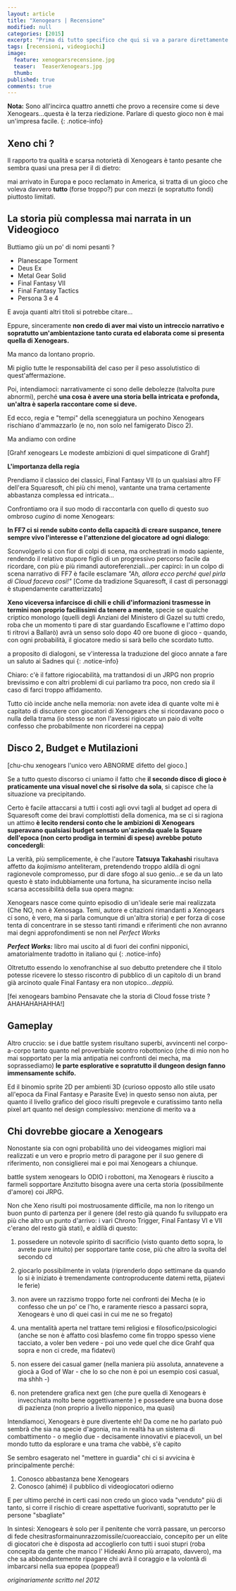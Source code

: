 ```yaml
---
layout: article
title: "Xenogears | Recensione"
modified: null
categories: [2015]
excerpt: "Prima di tutto specifico che qui si va a parare direttamente nella Serie A del..."
tags: [recensioni, videogiochi]
image: 
  feature: xenogearsrecensione.jpg
  teaser:  TeaserXenogears.jpg
  thumb: 
published: true
comments: true
---
```


**Nota:** Sono all'incirca quattro annetti che provo a recensire come si deve Xenogears...questa è la terza riedizione. Parlare di questo gioco non è mai un'impresa facile.
{: .notice-info}

## Xeno chi ?

Il rapporto tra qualità e scarsa notorietà di Xenogears è tanto pesante che sembra quasi una presa per il di dietro: 

mai arrivato in Europa e poco reclamato in America, si tratta di un gioco che voleva davvero **tutto** (forse troppo?) pur con mezzi (e sopratutto fondi) piuttosto limitati. 

## La storia più complessa mai narrata in un Videogioco

Buttiamo giù un po' di nomi pesanti ?

- Planescape Torment
- Deus Ex
- Metal Gear Solid
- Final Fantasy VII
- Final Fantasy Tactics
- Persona 3 e 4

E avoja quanti altri titoli si potrebbe citare...

Eppure, sinceramente **non credo di aver mai visto un intreccio narrativo e sopratutto un'ambientazione tanto curata ed elaborata come si presenta quella di Xenogears.** 

Ma manco da lontano proprio. 

Mi piglio tutte le responsabilità del caso per il peso assolutistico di quest'affermazione.

Poi, intendiamoci: narrativamente ci sono delle debolezze (talvolta pure abnormi), perché **una cosa è avere una storia bella intricata e profonda, un'altra è saperla raccontare come si deve.** 

Ed ecco, regia e "tempi" della sceneggiatura un pochino Xenogears rischiano d'ammazzarlo (e no, non solo nel famigerato Disco 2).

Ma andiamo con ordine

[Grahf xenogears
Le modeste ambizioni di quel simpaticone di Grahf]

**L'importanza della regia**

Prendiamo il classico dei classici, Final Fantasy VII (o un qualsiasi altro FF dell'era Squaresoft, chi più chi meno), vantante una trama certamente abbastanza complessa ed intricata...

Confrontiamo ora il suo modo di raccontarla con quello di questo suo ombroso _cugino_ di nome Xenogears:

**In FF7 ci si rende subito conto della capacità di creare suspance, tenere sempre vivo l'interesse e l'attenzione del giocatore ad ogni dialogo**:

Sconvolgerlo sì con fior di colpi di scena, ma orchestrati in modo sapiente, rendendo il relativo stupore figlio di un progressivo percorso facile da ricordare, con più e più rimandi autoreferenziali...per capirci: in un colpo di scena narrativo di FF7 è facile esclamare _"Ah, allora ecco perché quel pirla di Cloud faceva così!"_ 
[Come da tradizione Squaresoft, il cast di personaggi è stupendamente caratterizzato]

**Xeno viceversa infarcisce di chili e chili d'informazioni trasmesse in termini non proprio facilissimi da tenere a mente**, specie se qualche criptico monologo (quelli degli Anziani del Ministero di Gazel su tutti credo, roba che un momento ti pare di star guardando Escaflowne e l'attimo dopo ti ritrovi a Ballarò) avrà un senso solo dopo 40 ore buone di gioco - quando, con ogni probabilità, il giocatore medio si sarà bello che scordato tutto.

a proposito di dialogoni, se v'interessa la traduzione del gioco annate a fare un saluto ai Sadnes qui {: .notice-info}

Chiaro: c'è il fattore rigiocabilità, ma trattandosi di un JRPG non proprio brevissimo e con altri problemi di cui parliamo tra poco, non credo sia il caso di farci troppo affidamento.

Tutto ciò incide anche nella memoria: non avete idea di quante volte mi è capitato di discutere con giocatori di Xenogears che si ricordavano poco o nulla della trama (io stesso se non l'avessi rigiocato un paio di volte confesso che probabilmente non ricorderei na ceppa)

## Disco 2, Budget e Mutilazioni

[chu-chu xenogears
l'unico vero ABNORME difetto del gioco.]

Se a tutto questo discorso ci uniamo il fatto che **il secondo disco di gioco è praticamente una visual novel che si risolve da sola**, si capisce che la situazione va precipitando.

Certo è facile attaccarsi a tutti i costi agli ovvi tagli al budget ad opera di Squaresoft come dei bravi complottisti della domenica, ma se ci si ragiona un attimo **è lecito rendersi conto che le ambizioni di Xenogears superavano qualsiasi budget sensato un'azienda quale la Square dell'epoca (non certo prodiga in termini di spese) avrebbe potuto concedergli**:

La verità, più semplicemente, è che l'autore **Tatsuya Takahashi** risultava affetto da _kojimismo_ anteliteram, pretendendo troppo aldilà di ogni ragionevole compromesso, pur di dare sfogo al suo genio...e se da un lato questo è stato indubbiamente una fortuna, ha sicuramente inciso nella scarsa accessibilità della sua opera magna:

Xenogears nasce come quinto episodio di un'ideale serie mai realizzata (Che NO, non è Xenosaga. Temi, autore e citazioni rimandanti a Xenogears ci sono, è vero, ma si parla comunque di un'altra storia) e per forza di cose tenta di concentrare in se stesso tanti rimandi e riferimenti che non avranno mai degni approfondimenti se non nel _Perfect Works_ 

_**Perfect Works:**_ libro mai uscito al di fuori dei confini nipponici, amatorialmente tradotto in italiano qui {: .notice-info}


Oltretutto essendo lo xenofranchise al suo debutto pretendere che il titolo potesse ricevere lo stesso riscontro di pubblico di un capitolo di un brand già arcinoto quale Final Fantasy era non utopico..._deppiù._

[fei xenogears bambino
Pensavate che 
la storia di Cloud fosse triste ? 
AHAHAHAHAHHA!]

## Gameplay

Altro cruccio: se i due battle system risultano superbi, avvincenti nel corpo-a-corpo tanto quanto nel proverbiale scontro robottonico (che di mio non ho mai sopportato per la mia antipatia nei confronti dei mecha, ma soprassediamo) **le parte esplorative e sopratutto il dungeon design fanno immensamente schifo.**

Ed il binomio sprite 2D per ambienti 3D (curioso opposto allo stile usato all'epoca da Final Fantasy e Parasite Eve) in questo senso non aiuta, per quanto il livello grafico del gioco risulti pregevole e curatissimo tanto nella pixel art quanto nel design complessivo: menzione di merito va a 

## Chi dovrebbe giocare a Xenogears

Nonostante sia con ogni probabilità uno dei videogames migliori mai realizzati e un vero e proprio metro di paragone per il suo genere di riferimento, non consiglierei mai e poi mai Xenogears a chiunque.

battle system xenogears
Io ODIO i robottoni, ma Xenogears è riuscito a farmeli sopportare
Anzitutto bisogna avere una certa storia (possibilmente d'amore) coi JRPG.

Non che Xeno risulti poi mostruosamente difficile, ma non lo ritengo un buon punto di partenza per il genere (del resto già quando fu sviluppato era più che altro un punto d'arrivo: i vari Chrono Trigger, Final Fantasy VI e VII c'erano del resto già stati), e aldilà di questo:

1) possedere un notevole spirito di sacrificio (visto quanto detto sopra, lo avrete pure intuito) per sopportare tante cose, più che altro la svolta del secondo cd

2) giocarlo possibilmente in volata (riprenderlo dopo settimane da quando lo si è iniziato è tremendamente controproducente datemi retta, pijatevi le ferie)

3) non avere un razzismo troppo forte nei confronti dei Mecha (e io confesso che un po' ce l'ho, e raramente riesco a passarci sopra, Xenogears è uno di quei casi in cui me ne so fregato)

4) una mentalità aperta nel trattare temi religiosi e filosofico/psicologici (anche se non è affatto così blasfemo come fin troppo spesso viene tacciato, a voler ben vedere - poi uno vede quel che dice Grahf qua sopra e non ci crede, ma fidatevi)

5) non essere dei casual gamer (nella maniera più assoluta, annatevene a giocà a God of War - che lo so che non è poi un esempio così casual, ma shhh -)
  
6) non pretendere grafica next gen (che pure quella di Xenogears è invecchiata molto bene oggettivamente ) e possedere una buona dose di pazienza (non proprio a livello nipponico, ma quasi)

Intendiamoci, Xenogears è pure divertente eh! Da come ne ho parlato può sembrà che sia na specie d'agonia, ma in realtà ha un sistema di combattimento - o meglio due - decisamente innovativi e piacevoli, un bel mondo tutto da esplorare e una trama che vabbè, s'è capito

Se sembro esagerato nel "mettere in guardia" chi ci si avvicina è principalmente perché:

1) Conosco abbastanza bene Xenogears
2) Conosco (ahimé) il pubblico di videogiocatori odierno

E per ultimo perché in certi casi non credo un gioco vada "venduto" più di tanto, si corre il rischio di creare aspettative fuorivanti, sopratutto per le persone "sbagliate"

In sintesi: Xenogears è solo per il penitente che vorrà passare, un percorso di fede chesitrasformainunrazzomissile/cuoreacciaio, concepito per un elite di giocatori che è disposta ad accoglierlo con tutti i suoi stupri (roba concepita da gente che manco l' Hideaki Anno più arrapato, davvero), ma che sa abbondantemente ripagare chi avrà il coraggio e la volontà di imbarcarsi nella sua epopea (poppea!)

_originariamente scritto nel 2012_